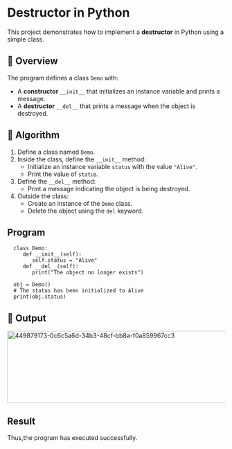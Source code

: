 # Destructor in Python

This project demonstrates how to implement a **destructor** in Python using a simple class.

## 🚀 Overview

The program defines a class `Demo` with:

- A **constructor** `__init__` that initializes an instance variable and prints a message.
- A **destructor** `__del__` that prints a message when the object is destroyed.

## 🧠 Algorithm

1. Define a class named `Demo`.
2. Inside the class, define the `__init__` method:
   - Initialize an instance variable `status` with the value `"Alive"`.
   - Print the value of `status`.
3. Define the `__del__` method:
   - Print a message indicating the object is being destroyed.
4. Outside the class:
   - Create an instance of the `Demo` class.
   - Delete the object using the `del` keyword.
## Program
```
  class Demo:
     def __init__(self):
        self.status = "Alive"
     def __del__(self):
        print("The object no longer exists")
     
  obj = Demo()
  # The status has been initialized to Alive
  print(obj.status)
```

## 🧪 Output
<img width="658" height="166" alt="449879173-0c6c5a6d-34b3-48cf-bb8a-f0a859967cc3" src="https://github.com/user-attachments/assets/395d65b4-73b9-4e17-b410-f96ffc879629" />

## Result
Thus,the program has executed successfully.
